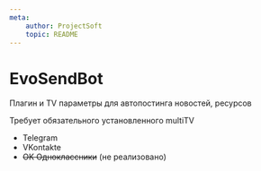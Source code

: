 ```yaml
---
meta:
	author: ProjectSoft
    topic: README
---
```

# EvoSendBot

Плагин и TV параметры для автопостинга новостей, ресурсов

Требует обязательного установленного multiTV
* Telegram
* VKontakte
* ~~OK Одноклассники~~ (не реализовано)

